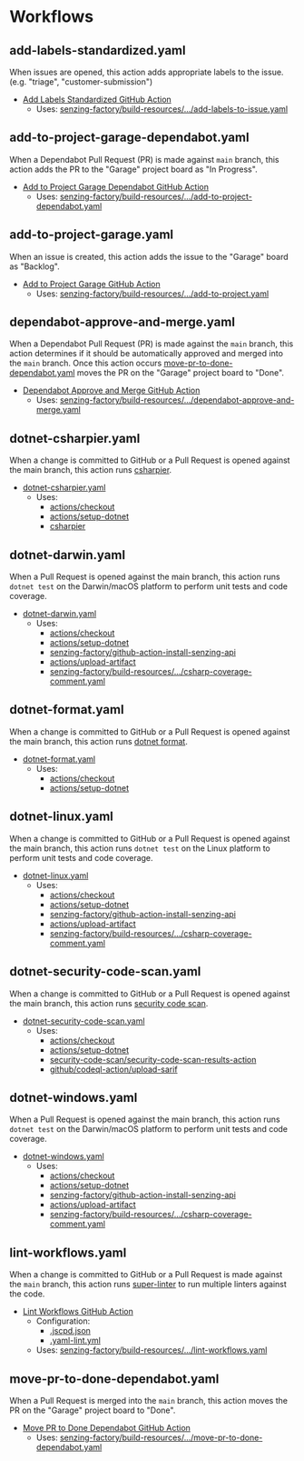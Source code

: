 # Workflows

## add-labels-standardized.yaml

When issues are opened,
this action adds appropriate labels to the issue.
(e.g. "triage", "customer-submission")

- [Add Labels Standardized GitHub Action]
  - Uses: [senzing-factory/build-resources/.../add-labels-to-issue.yaml]

## add-to-project-garage-dependabot.yaml

When a Dependabot Pull Request (PR) is made against `main` branch,
this action adds the PR to the "Garage" project board as "In Progress".

- [Add to Project Garage Dependabot GitHub Action]
  - Uses: [senzing-factory/build-resources/.../add-to-project-dependabot.yaml]

## add-to-project-garage.yaml

When an issue is created,
this action adds the issue to the "Garage" board as "Backlog".

- [Add to Project Garage GitHub Action]
  - Uses: [senzing-factory/build-resources/.../add-to-project.yaml]

## dependabot-approve-and-merge.yaml

When a Dependabot Pull Request (PR) is made against the `main` branch,
this action determines if it should be automatically approved and merged into the `main` branch.
Once this action occurs [move-pr-to-done-dependabot.yaml] moves the PR on the "Garage" project board to "Done".

- [Dependabot Approve and Merge GitHub Action]
  - Uses: [senzing-factory/build-resources/.../dependabot-approve-and-merge.yaml]

## dotnet-csharpier.yaml

When a change is committed to GitHub or a Pull Request is opened against the main branch, this action runs [csharpier].

- [dotnet-csharpier.yaml]
  - Uses:
    - [actions/checkout]
    - [actions/setup-dotnet]
    - [csharpier]

## dotnet-darwin.yaml

When a Pull Request is opened against the main branch, this action runs `dotnet test` on the Darwin/macOS platform to perform unit tests and code coverage.

- [dotnet-darwin.yaml]
  - Uses:
    - [actions/checkout]
    - [actions/setup-dotnet]
    - [senzing-factory/github-action-install-senzing-api]
    - [actions/upload-artifact]
    - [senzing-factory/build-resources/.../csharp-coverage-comment.yaml]

## dotnet-format.yaml

When a change is committed to GitHub or a Pull Request is opened against the main branch, this action runs [dotnet format].

- [dotnet-format.yaml]
  - Uses:
    - [actions/checkout]
    - [actions/setup-dotnet]

## dotnet-linux.yaml

When a change is committed to GitHub or a Pull Request is opened against the main branch, this action runs `dotnet test` on the Linux platform to perform unit tests and code coverage.

- [dotnet-linux.yaml]
  - Uses:
    - [actions/checkout]
    - [actions/setup-dotnet]
    - [senzing-factory/github-action-install-senzing-api]
    - [actions/upload-artifact]
    - [senzing-factory/build-resources/.../csharp-coverage-comment.yaml]

## dotnet-security-code-scan.yaml

When a change is committed to GitHub or a Pull Request is opened against the main branch, this action runs [security code scan].

- [dotnet-security-code-scan.yaml]
  - Uses:
    - [actions/checkout]
    - [actions/setup-dotnet]
    - [security-code-scan/security-code-scan-results-action]
    - [github/codeql-action/upload-sarif]

## dotnet-windows.yaml

When a Pull Request is opened against the main branch, this action runs `dotnet test` on the Darwin/macOS platform to perform unit tests and code coverage.

- [dotnet-windows.yaml]
  - Uses:
    - [actions/checkout]
    - [actions/setup-dotnet]
    - [senzing-factory/github-action-install-senzing-api]
    - [actions/upload-artifact]
    - [senzing-factory/build-resources/.../csharp-coverage-comment.yaml]

## lint-workflows.yaml

When a change is committed to GitHub or a Pull Request is made against the `main` branch,
this action runs [super-linter] to run multiple linters against the code.

- [Lint Workflows GitHub Action]
  - Configuration:
    - [.jscpd.json]
    - [.yaml-lint.yml]
  - Uses: [senzing-factory/build-resources/.../lint-workflows.yaml]

## move-pr-to-done-dependabot.yaml

When a Pull Request is merged into the `main` branch,
this action moves the PR on the "Garage" project board to "Done".

- [Move PR to Done Dependabot GitHub Action]
  - Uses: [senzing-factory/build-resources/.../move-pr-to-done-dependabot.yaml]

[.jscpd.json]: ../linters/README.md#jscpdjson
[.yaml-lint.yml]: ../linters/README.md#yaml-lintyml
[actions/checkout]: https://github.com/actions/checkout
[actions/setup-dotnet]: https://github.com/actions/setup-dotnet
[actions/upload-artifact]: https://github.com/actions/upload-artifact
[Add Labels Standardized GitHub Action]: add-labels-standardized.yaml
[Add to Project Garage Dependabot GitHub Action]: add-to-project-garage-dependabot.yaml
[Add to Project Garage GitHub Action]: add-to-project-garage.yaml
[csharpier]: https://csharpier.com/docs/ContinuousIntegration
[Dependabot Approve and Merge GitHub Action]: dependabot-approve-and-merge.yaml
[dotnet-csharpier.yaml]: dotnet-csharpier.yaml
[dotnet-darwin.yaml]: dotnet-darwin.yaml
[dotnet-format.yaml]: dotnet-format.yaml
[dotnet-linux.yaml]: dotnet-linux.yaml
[dotnet-security-code-scan.yaml]: dotnet-security-code-scan.yaml
[dotnet-windows.yaml]: dotnet-windows.yaml
[dotnet format]: https://learn.microsoft.com/en-us/dotnet/core/tools/dotnet-format
[github/codeql-action/upload-sarif]: https://docs.github.com/en/code-security/code-scanning/integrating-with-code-scanning/uploading-a-sarif-file-to-github
[Lint Workflows GitHub Action]: lint-workflows.yaml
[Move PR to Done Dependabot GitHub Action]: move-pr-to-done-dependabot.yaml
[move-pr-to-done-dependabot.yaml]: move-pr-to-done-dependabotyaml
[security code scan]: https://security-code-scan.github.io/
[security-code-scan/security-code-scan-results-action]: https://github.com/security-code-scan/security-code-scan
[senzing-factory/build-resources/.../add-labels-to-issue.yaml]: https://github.com/senzing-factory/build-resources/blob/main/.github/workflows/add-labels-to-issue.yaml
[senzing-factory/build-resources/.../add-to-project-dependabot.yaml]: https://github.com/senzing-factory/build-resources/blob/main/.github/workflows/add-to-project-dependabot.yaml
[senzing-factory/build-resources/.../add-to-project.yaml]: https://github.com/senzing-factory/build-resources/blob/main/.github/workflows/add-to-project.yaml
[senzing-factory/build-resources/.../csharp-coverage-comment.yaml]: https://github.com/senzing-factory/build-resources/blob/main/.github/workflows/csharp-coverage-comment.yaml
[senzing-factory/build-resources/.../dependabot-approve-and-merge.yaml]: https://github.com/senzing-factory/build-resources/blob/main/.github/workflows/dependabot-approve-and-merge.yaml
[senzing-factory/build-resources/.../lint-workflows.yaml]: https://github.com/senzing-factory/build-resources/blob/main/.github/workflows/lint-workflows.yaml
[senzing-factory/build-resources/.../move-pr-to-done-dependabot.yaml]: https://github.com/senzing-factory/build-resources/blob/main/.github/workflows/move-pr-to-done-dependabot.yaml
[senzing-factory/github-action-install-senzing-api]: https://github.com/senzing-factory/github-action-install-senzing-api
[super-linter]: https://github.com/super-linter/super-linter

